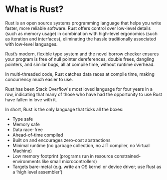 # What is Rust?

Rust is an open source systems programming language that helps you write faster, more reliable
software. Rust offers control over low-level details (such as memory usage) in combination with
high-level ergonomics (such as iteration and interfaces), eliminating the hassle traditionally
associated with low-level languages.

Rust’s modern, flexible type system and the novel borrow checker ensures your program is free of
null pointer dereferences, double frees, dangling pointers, and similar bugs, all at compile time,
without runtime overhead.

In multi-threaded code, Rust catches data races at compile time, making concurrency much easier to
use.

Rust has been Stack Overflow's most loved language for four years in a row, indicating that many of
those who have had the opportunity to use Rust have fallen in love with it.

In short, Rust is the only language that ticks all the boxes:
- Type safe
- Memory safe
- Data race-free
- Ahead-of-time compiled
- Built on and encourages zero-cost abstractions
- Minimal runtime (no garbage collection, no JIT compiler, no Virtual Machine)
- Low memory footprint (programs run in resource constrained-environments like small microcontrollers)
- Targets bare-metal (e.g. write an OS kernel or device driver; use Rust as a ‘high level assembler’)
